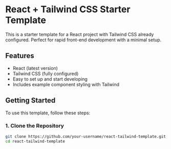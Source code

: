 # React + Tailwind CSS Starter Template

This is a starter template for a React project with Tailwind CSS already configured. Perfect for rapid front-end development with a minimal setup.

## Features
- React (latest version)
- Tailwind CSS (fully configured)
- Easy to set up and start developing
- Includes example component styling with Tailwind

## Getting Started

To use this template, follow these steps:

### 1. Clone the Repository
```bash
git clone https://github.com/your-username/react-tailwind-template.git
cd react-tailwind-template
